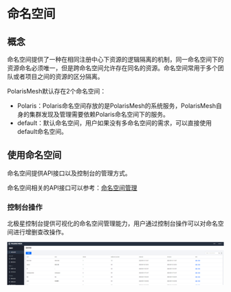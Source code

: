 
#  命名空间

## 概念

命名空间提供了一种在相同注册中心下资源的逻辑隔离的机制，同一命名空间下的资源命名必须唯一，但是跨命名空间允许存在同名的资源。命名空间常用于多个团队或者项目之间的资源的区分隔离。

PolarisMesh默认存在2个命名空间：

- Polaris：Polaris命名空间存放的是PolarisMesh的系统服务，PolarisMesh自身的集群发现及管理需要依赖Polaris命名空间下的服务。
- default：默认命名空间，用户如果没有多命名空间的需求，可以直接使用default命名空间。

## 使用命名空间

命名空间提供API接口以及控制台的管理方式。

命名空间相关的API接口可以参考：[命名空间管理](https://polarismesh.cn/zh/doc/%E5%8F%82%E8%80%83%E6%96%87%E6%A1%A3/%E6%8E%A5%E5%8F%A3%E6%96%87%E6%A1%A3/%E5%91%BD%E5%90%8D%E7%A9%BA%E9%97%B4%E7%AE%A1%E7%90%86.html#%E5%91%BD%E5%90%8D%E7%A9%BA%E9%97%B4%E7%AE%A1%E7%90%86)

### 控制台操作

北极星控制台提供可视化的命名空间管理能力，用户通过控制台操作可以对命名空间进行增删查改操作。

![](图片/命名空间/命名空间控制台.png)
